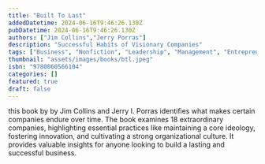 ```yaml
---
title: "Built To Last"
addedDatetime: 2024-06-16T9:46:26.130Z
pubDatetime: 2024-06-16T9:46:26.130Z
authors: ["Jim Collins","Jerry Porras"]
description: "Successful Habits of Visionary Companies"
tags: ["Business", "Nonfiction", "Leadership", "Management", "Entrepreneurship", "Business", "Self Help"]
thumbnail: "assets/images/books/btl.jpeg"
isbn: "9780060566104"
categories: []
featured: true
draft: false
---
```


this book by by Jim Collins and Jerry I. Porras identifies what makes certain companies endure over time. The book examines 18 extraordinary companies, highlighting essential practices like maintaining a core ideology, fostering innovation, and cultivating a strong organizational culture. It provides valuable insights for anyone looking to build a lasting and successful business.
